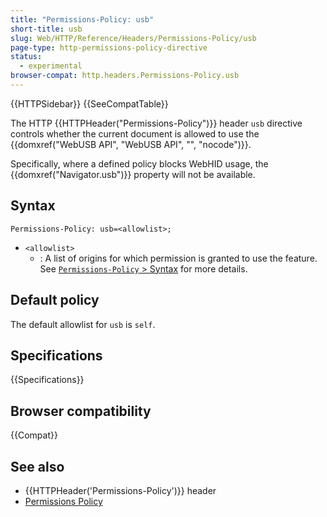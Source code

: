```yaml
---
title: "Permissions-Policy: usb"
short-title: usb
slug: Web/HTTP/Reference/Headers/Permissions-Policy/usb
page-type: http-permissions-policy-directive
status:
  - experimental
browser-compat: http.headers.Permissions-Policy.usb
---
```


{{HTTPSidebar}} {{SeeCompatTable}}

The HTTP {{HTTPHeader("Permissions-Policy")}} header `usb` directive controls whether the current document is allowed to use the {{domxref("WebUSB API", "WebUSB API", "", "nocode")}}.

Specifically, where a defined policy blocks WebHID usage, the {{domxref("Navigator.usb")}} property will not be available.

## Syntax

```http
Permissions-Policy: usb=<allowlist>;
```

- `<allowlist>`
  - : A list of origins for which permission is granted to use the feature. See [`Permissions-Policy` > Syntax](/en-US/docs/Web/HTTP/Reference/Headers/Permissions-Policy#syntax) for more details.

## Default policy

The default allowlist for `usb` is `self`.

## Specifications

{{Specifications}}

## Browser compatibility

{{Compat}}

## See also

- {{HTTPHeader('Permissions-Policy')}} header
- [Permissions Policy](/en-US/docs/Web/HTTP/Guides/Permissions_Policy)
